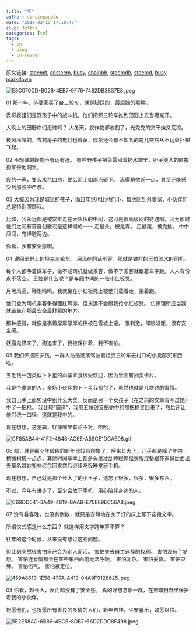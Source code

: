 ```yaml
---
title: "年"
author: dancingapple
date: "2018-02-15 17:18:42"
slug: 3zfths
categories: [cn]
tags: 
  - cn
  - blog
  - cn-reader
---
```


原文链接: [steemit](https://steemit.com), [cnsteem](https://cnsteem.com), [busy](https://busy.org), [chainbb](https://chainbb.com), [steemdb](https://steemdb.com), [steemd](https://steemd.com), [busy](https://busy.org), [markdown](https://raw.githubusercontent.com/pzhaonet/steem_dancingapple/master/content/post/3zfths.md)

![E8C070CD-B028-4EB7-9F76-7482DB3837E8.jpeg](https://steemitimages.com/DQmeVc6nKEKvFWr2R7H61ydbgcd8wKUg8WoAKhT2QZN6gq3/E8C070CD-B028-4EB7-9F76-7482DB3837E8.jpeg)

01
那一年，外婆家买了台三轮车，就是脚踩的，最原始的那种。

表哥表姐们是野孩子中的战斗机，他们把那三轮车推到田野上去当坦克开。

大晚上的田野你们走过吗？
大冬天，农作物都收割了，光秃秃的又干燥又荒凉。

夜风冷冷的，农村房子的电灯也昏黄，偶尔还会有不知名的鸟儿突然从不远处扑翅飞起。

02
不规律的鞭炮声有远有近。
有些野孩子把鱼雷点着扔水塘里，胆子更大的直接扔某些地洞里。

轰的一声，要么水花四溅，要么泥土如雨点砸下。
离得稍微近一点，甚至还能感受到那股冲击波。

03
大概因为我是城里的孩子，而且年纪也比他们小，每次回到外婆家，小伙伴们总是特别照顾我。

比如，我永远都是被安排走在大队伍的中间，这可是很高级别的待遇啊，因为那时他们之间有首自创歌谣是这样唱的——
走最头，被鬼谋。
走最尾，被鬼扯。
中中间间，鬼怪避两边。

你看，多有安全感啊。

04
说回田野上的坦克三轮车。
用现在的话形容，那就是铁打的王位流水的司机。

每个人都争着踩车子，做不成司机就做乘客，做不了乘客就跟着车子跑，人人有份永不落空。
王位是什么呢？是车厢中间的一张小红板凳。

月黑风高，鞭炮鸣鸣，我就坐在小红板凳上被他们载着走，围着跑。

他们会为司机乘客争得面红耳赤，但永远不会跟我抢小红板凳。
仿佛理所应当我就该坐在那最安全最舒服的地方。

那种感觉，就像是裹着厚厚厚厚的棉被在雪坡上滚。
很刺激，却很温暖，很有安全感。

妖魔鬼怪来了，狗追来了，我被保护着，我不害怕。

05
我们怀揣压岁钱，一群人浩浩荡荡驾驶着坦克三轮车去村口的小卖部买东西吃。

五毛钱一包类似卜卜星的山寨零食很受欢迎，因为里面有抽奖卡片。

我是个豪爽的人，全场小伙伴的卜卜星我都包了，虽然也就是几块钱的事情。

我自己手上那包没中到什么大奖，反而是另一个女孩子（在之前的文章有写过她）中了一把枪。
我比较“霸道”，我用五块钱又把她中的那把枪买回来了，然后还让他们统一口径，这就是我中的。

现在想想，这逻辑，好像哪里有点不对，哈哈。

![CF85AB44-41F2-4848-AC6E-A59CE1DCAE08.gif](https://steemitimages.com/DQmVvgQFSosC17hG4uXQPxfDxhhD3pAPTwT7mbcLSAd6dpF/CF85AB44-41F2-4848-AC6E-A59CE1DCAE08.gif)

06
嗯，就是那个年龄段的新年比较有印象了，后来长大了，几乎都是除了年初一稍微积极一点点，其他时间基本上都是头发凌乱睡眼惺忪衣服混搭跟在爸妈后面出去莫名其妙兜些红包回来然后继续吃饭睡觉玩手机。

现在想想，自己就是那个长大了的小王子，遗忘了很多，很多，很多东西。

不过，今年有进步了，至少会放下手机，用心陪伴身边的人。

![C69DD641-3A49-4819-BAAB-E75EE9EC56A8.jpeg](https://steemitimages.com/DQmTKL3hoAsnPtkyj6c9XcjLdpo7epUFC9cEfwoM4SThQTg/C69DD641-3A49-4819-BAAB-E75EE9EC56A8.jpeg)

07
没有看春晚，也没有倒数，就只是安静地在关了灯的床上写下这段文字。

所谓仪式感是什么东西？
就这样用文字跨年算不算？

往年的这个时候，从来没有想过这些问题。

但此刻突然很害怕自己会为别人而活。
害怕失去自主选择的权利。
害怕没有了梦想。
害怕连爱情都会在某些东西面前无法呼吸。
害怕复杂。
害怕妥协。
害怕束缚。
害怕俗气。
害怕被定位。

![459A8613-1E58-477A-A413-04A9F9128625.jpeg](https://steemitimages.com/DQmTzsDWPcAVjwDg36ZJcZDecUfztp1jeSVP66mPxRHviWM/459A8613-1E58-477A-A413-04A9F9128625.jpeg)

08
你看，越长大，反而越没有了安全感。
真的好想念那一群，在黑暗田野里保护着我的小伙伴。

祝愿他们，也祝愿所有善良的多情的人们，新年吉祥，平安喜乐，如愿以偿。

![5E2E58AC-6B89-4BC6-8DB7-6AD2DDC8F498.jpeg](https://steemitimages.com/DQmZas1TDQm6F77vQ9GMXh2gzmbPbN7LbfTjopeoRYgwpih/5E2E58AC-6B89-4BC6-8DB7-6AD2DDC8F498.jpeg)
